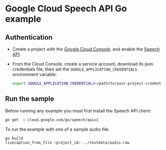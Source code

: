 # Google Cloud Speech API Go example

## Authentication

* Create a project with the [Google Cloud Console][cloud-console], and enable
  the [Speech API][speech-api].
* From the Cloud Console, create a service account,
  download its json credentials file, then set the 
  `GOOGLE_APPLICATION_CREDENTIALS` environment variable:

  ```bash
  export GOOGLE_APPLICATION_CREDENTIALS=/path/to/your-project-credentials.json
  ```

[cloud-console]: https://console.cloud.google.com
[speech-api]: https://console.cloud.google.com/apis/api/speech.googleapis.com/overview?project=_
[adc]: https://cloud.google.com/docs/authentication#developer_workflow

## Run the sample

Before running any example you must first install the Speech API client:

```bash
go get -u cloud.google.com/go/speech/apiv1
```

To run the example with one of a sample audio file:

```bash
go build
livecaption_from_file <project_id> ../testdata/audio.raw
```
